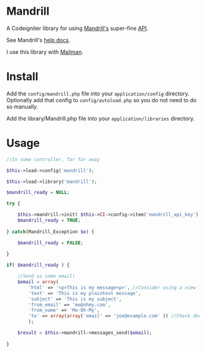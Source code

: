 # Mandrill
A Codeigniter library for using [Mandrill's](http://mandrill.com/) super-fine [API](http://mandrillapp.com/api/docs/).

See Mandrill's [help docs](http://help.mandrill.com/home).

I use this library with [Mailman](https://github.com/fideloper/Mailman).

# Install
Add the `config/mandrill.php` file into your `application/config` directory. Optionally add that config to `config/autoload.php` so you do not need to do so manually.

Add the library/Mandrill.php file into your `application/libraries` directory.

# Usage
```php
//In some controller, far far away

$this->load->config('mandrill');

$this->load->library('mandrill');

$mandrill_ready = NULL;

try {

	$this->mandrill->init( $this->CI->config->item('mandrill_api_key') );
	$mandrill_ready = TRUE;
	
} catch(Mandrill_Exception $e) {

	$mandrill_ready = FALSE;
	
}

if( $mandrill_ready ) {

	//Send us some email!
	$email = array(
		'html' => '<p>This is my message<p>', //Consider using a view file
		'text' => 'This is my plaintext message',
		'subject' => 'This is my subject',
		'from_email' => 'me@ohmy.com',
		'from_name' => 'Me-Oh-My',
		'to' => array(array('email' => 'joe@example.com' )) //Check documentation for more details on this one
		);

	$result = $this->mandrill->messages_send($email);
	
}

```

 
